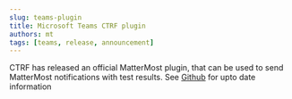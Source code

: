 ```yaml
---
slug: teams-plugin
title: Microsoft Teams CTRF plugin
authors: mt
tags: [teams, release, announcement]
---
```


CTRF has released an official MatterMost plugin, that can be used to send MatterMost notifications with test results. See [Github](https://github.com/ctrf-io/mattermost-ctrf) for upto date information
